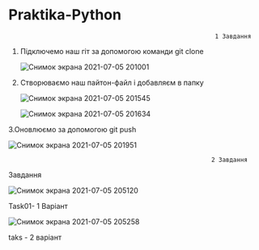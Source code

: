 # Praktika-Python
                                                             1 Завдання
1. Підключемо наш гiт за допомогою команди git clone

    ![Снимок экрана 2021-07-05 201001](https://user-images.githubusercontent.com/86766660/124503624-9fdd1600-ddce-11eb-8033-f9e388e45274.png)
 
2. Створюваємо наш пайтон-файл і добавляєм в папку
 
     ![Снимок экрана 2021-07-05 201545](https://user-images.githubusercontent.com/86766660/124503769-e3378480-ddce-11eb-941d-8e08731b0a49.png)

     ![Снимок экрана 2021-07-05 201634](https://user-images.githubusercontent.com/86766660/124504052-5fca6300-ddcf-11eb-8394-a28f401d19b0.png)
     
3.Оновлюємо за допомогою git push

   
![Снимок экрана 2021-07-05 201951](https://user-images.githubusercontent.com/86766660/124504119-7cff3180-ddcf-11eb-8bb4-f0964fa7fb18.png)

                                                            2 Завдання
Завдання 

![Снимок экрана 2021-07-05 205120](https://user-images.githubusercontent.com/86766660/124505711-c69d4b80-ddd2-11eb-915a-26d6003aaadf.png)
 
 Task01- 1 Варіант 

 ![Снимок экрана 2021-07-05 205258](https://user-images.githubusercontent.com/86766660/124505817-fea48e80-ddd2-11eb-839b-edf27be30e00.png)
 
  taks  - 2 варіант
